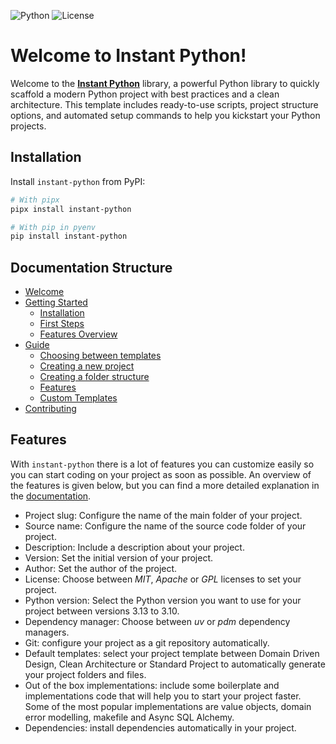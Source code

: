 ![Python](https://img.shields.io/badge/python-3.10%2B-blue?style=for-the-badge&logo=python) ![License](https://img.shields.io/github/license/dimanu-py/instant-python?style=for-the-badge)

# Welcome to Instant Python!

Welcome to the [**Instant Python**](https://github.com/dimanu-py/instant-python-ddd) library, a powerful Python library to quickly
scaffold a modern Python project with best practices and a clean architecture. This template includes ready-to-use scripts, project
structure options, and automated setup commands to help you kickstart your Python projects.

## Installation

Install `instant-python` from PyPI:

```bash
# With pipx
pipx install instant-python
```

```bash
# With pip in pyenv
pip install instant-python
```

## Documentation Structure

- [Welcome](./welcome.md)
- [Getting Started](./getting-started/index.md)
    - [Installation](./getting-started/installation.md)
    - [First Steps](./getting-started/first-steps.md)
    - [Features Overview](./getting-started/features_overview.md)
- [Guide](./guide/index.md)
    - [Choosing between templates](./guide/when-to-use-commands.md)
    - [Creating a new project](./guide/creating-a-project.md)
    - [Creating a folder structure](./guide/folder-structure.md)
    - [Features](./guide/features.md)
    - [Custom Templates](./guide/custom-templates.md)
- [Contributing](./contributing.md)

## Features

With `instant-python` there is a lot of features you can customize easily so you can start coding on your project
as soon as possible. An overview of the features is given below, but you can find a more detailed explanation in the
[documentation](https://dimanu-py.github.io/instant-python/guide/features/).

- Project slug: Configure the name of the main folder of your project.
- Source name: Configure the name of the source code folder of your project.
- Description: Include a description about your project.
- Version: Set the initial version of your project.
- Author: Set the author of the project.
- License: Choose between _MIT_, _Apache_ or _GPL_ licenses to set your project.
- Python version: Select the Python version you want to use for your project between versions 3.13 to 3.10.
- Dependency manager: Choose between _uv_ or _pdm_ dependency managers.
- Git: configure your project as a git repository automatically.
- Default templates: select your project template between Domain Driven Design, Clean Architecture or Standard Project to
  automatically generate your project folders and files.
- Out of the box implementations: include some boilerplate and implementations code that will help you to start your project faster.
  Some of the most popular implementations are value objects, domain error modelling, makefile and Async SQL Alchemy.
- Dependencies: install dependencies automatically in your project.